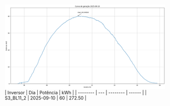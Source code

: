 ![My Image](10_09_2025-S3_BL11_2.png)
| Inversor | Dia | Potência | kWh    |
| -------- | --- | -------- | ------ |
| S3_BL11_2       | 2025-09-10  | 60       | 272.50 |